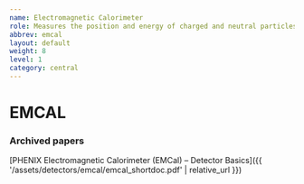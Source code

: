 ```yaml
---
name: Electromagnetic Calorimeter
role: Measures the position and energy of charged and neutral particles. Identifies photons and charged particles.
abbrev: emcal
layout: default
weight: 8
level: 1
category: central
---
```

# EMCAL
### Archived papers
[PHENIX Electromagnetic Calorimeter (EMCal) – Detector Basics]({{ '/assets/detectors/emcal/emcal_shortdoc.pdf' | relative_url }})
